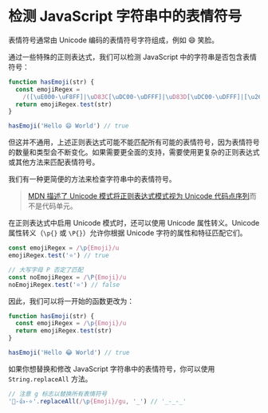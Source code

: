 # 检测 JavaScript 字符串中的表情符号

表情符号通常由 Unicode 编码的表情符号字符组成，例如 😄 笑脸。

通过一些特殊的正则表达式，我们可以检测 JavaScript 中的字符串是否包含表情符号：

```js
function hasEmoji(str) {
  const emojiRegex =
    /([\uE000-\uF8FF]|\uD83C[\uDC00-\uDFFF]|\uD83D[\uDC00-\uDFFF]|[\u2694-\u2697]|\uD83E[\uDD10-\uDD5D])/g
  return emojiRegex.test(str)
}

hasEmoji('Hello 😄 World') // true
```

但这并不通用，上述正则表达式可能不能匹配所有可能的表情符号，因为表情符号的数量和类型会不断变化。如果需要更全面的支持，需要使用更复杂的正则表达式或其他方法来匹配表情符号。

我们有一种更简便的方法来检查字符串中的表情符号。

> [MDN 描述了 Unicode 模式将正则表达式模式视为 Unicode 代码点序列](https://developer.mozilla.org/en-US/docs/Web/JavaScript/Guide/Regular_Expressions#advanced_searching_with_flags)而不是代码单元。

在正则表达式中启用 Unicode 模式时，还可以使用 Unicode 属性转义。Unicode 属性转义（`\p{}` 或 `\P{}`）允许你根据 Unicode 字符的属性和特征匹配它们。

```js
const emojiRegex = /\p{Emoji}/u
emojiRegex.test('⭐') // true

// 大写字母 P 否定了匹配
const noEmojiRegex = /\P{Emoji}/u
noEmojiRegex.test('⭐') // false
```

因此，我们可以将一开始的函数更改为：

```js
function hasEmoji(str) {
  const emojiRegex = /\p{Emoji}/u
  return emojiRegex.test(str)
}

hasEmoji('Hello 😂 World') // true
```

如果你想替换和修改 JavaScript 字符串中的表情符号，你可以使用 `String.replaceAll` 方法。

```js
// 注意 g 标志以替换所有表情符号
'🙈-👍-⭐'.replaceAll(/\p{Emoji}/gu, '_') // '_-_-_'
```
